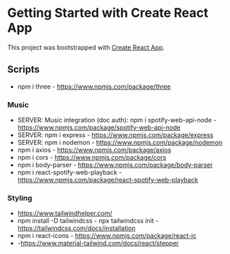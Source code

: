 # Getting Started with Create React App

This project was bootstrapped with [Create React App](https://github.com/facebook/create-react-app).

## Scripts

- npm i three - https://www.npmjs.com/package/three

### Music

- SERVER: Music integration (doc auth): npm i spotify-web-api-node - https://www.npmjs.com/package/spotify-web-api-node
- SERVER: npm i express - https://www.npmjs.com/package/express
- SERVER: npm i nodemon - https://www.npmjs.com/package/nodemon
- npm i axios - https://www.npmjs.com/package/axios
- npm i cors - https://www.npmjs.com/package/cors
- npm i body-parser - https://www.npmjs.com/package/body-parser
- npm i react-spotify-web-playback - https://www.npmjs.com/package/react-spotify-web-playback


### Styling
- https://www.tailwindhelper.com/
- npm install -D tailwindcss - npx tailwindcss init - https://tailwindcss.com/docs/installation
- npm i react-icons - https://www.npmjs.com/package/react-ic
- -https://www.material-tailwind.com/docs/react/stepper